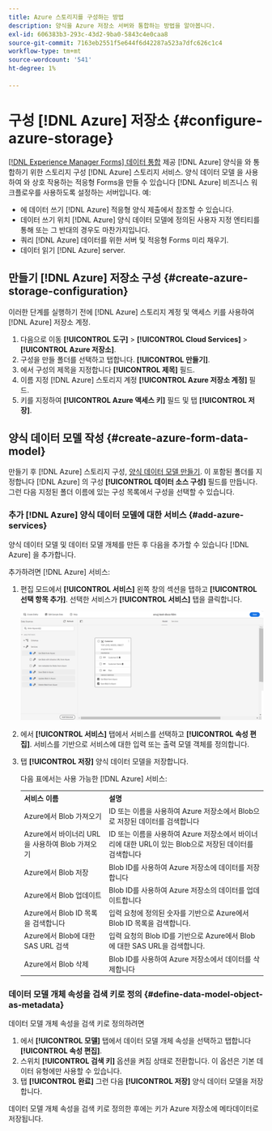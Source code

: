 ```yaml
---
title: Azure 스토리지를 구성하는 방법
description: 양식을 Azure 저장소 서버와 통합하는 방법을 알아봅니다.
exl-id: 606383b3-293c-43d2-9ba0-5843c4e0caa8
source-git-commit: 7163eb2551f5e644f6d42287a523a7dfc626c1c4
workflow-type: tm+mt
source-wordcount: '541'
ht-degree: 1%

---
```


# 구성 [!DNL Azure] 저장소 {#configure-azure-storage}

[[!DNL Experience Manager Forms] 데이터 통합](data-integration.md) 제공 [!DNL Azure] 양식을 와 통합하기 위한 스토리지 구성 [!DNL Azure] 스토리지 서비스. 양식 데이터 모델 을 사용하여 와 상호 작용하는 적응형 Forms을 만들 수 있습니다 [!DNL Azure] 비즈니스 워크플로우를 사용하도록 설정하는 서버입니다. 예:

* 에 데이터 쓰기 [!DNL Azure] 적응형 양식 제출에서 참조할 수 있습니다.
* 데이터 쓰기 위치 [!DNL Azure] 양식 데이터 모델에 정의된 사용자 지정 엔티티를 통해 또는 그 반대의 경우도 마찬가지입니다.
* 쿼리 [!DNL Azure] 데이터를 위한 서버 및 적응형 Forms 미리 채우기.
* 데이터 읽기 [!DNL Azure] server.

## 만들기 [!DNL Azure] 저장소 구성 {#create-azure-storage-configuration}

이러한 단계를 실행하기 전에 [!DNL Azure] 스토리지 계정 및 액세스 키를 사용하여 [!DNL Azure] 저장소 계정.

1. 다음으로 이동 **[!UICONTROL 도구]** > **[!UICONTROL Cloud Services]** > **[!UICONTROL Azure 저장소]**.
1. 구성을 만들 폴더를 선택하고 탭합니다. **[!UICONTROL 만들기]**.
1. 에서 구성의 제목을 지정합니다 **[!UICONTROL 제목]** 필드.
1. 이름 지정 [!DNL Azure] 스토리지 계정 **[!UICONTROL Azure 저장소 계정]** 필드.
1. 키를 지정하여 **[!UICONTROL Azure 액세스 키]** 필드 및 탭 **[!UICONTROL 저장]**.

## 양식 데이터 모델 작성 {#create-azure-form-data-model}

만들기 후 [!DNL Azure] 스토리지 구성, [양식 데이터 모델 만들기](create-form-data-models.md). 이 포함된 폴더를 지정합니다 [!DNL Azure] 의 구성 **[!UICONTROL 데이터 소스 구성]** 필드를 만듭니다. 그런 다음 지정된 폴더 이름에 있는 구성 목록에서 구성을 선택할 수 있습니다.

### 추가 [!DNL Azure] 양식 데이터 모델에 대한 서비스 {#add-azure-services}

양식 데이터 모델 및 데이터 모델 개체를 만든 후 다음을 추가할 수 있습니다 [!DNL Azure] 을 추가합니다.

추가하려면 [!DNL Azure] 서비스:

1. 편집 모드에서 **[!UICONTROL 서비스]** 왼쪽 창의 섹션을 탭하고 **[!UICONTROL 선택 항목 추가]**. 선택한 서비스가 **[!UICONTROL 서비스]** 탭을 클릭합니다.

   ![선택한 서비스 추가](assets/select-services.png)

1. 에서 **[!UICONTROL 서비스]** 탭에서 서비스를 선택하고 **[!UICONTROL 속성 편집]**. 서비스를 기반으로 서비스에 대한 입력 또는 출력 모델 객체를 정의합니다.

1. 탭 **[!UICONTROL 저장]** 양식 데이터 모델을 저장합니다.

   다음 표에서는 사용 가능한 [!DNL Azure] 서비스:

   <table>
    <tbody>
     <tr>
      <th><strong>서비스 이름</strong></th>
      <th><strong>설명</strong></th>
     </tr>
     <tr>
      <td>Azure에서 Blob 가져오기</td>
      <td>ID 또는 이름을 사용하여 Azure 저장소에서 Blob으로 저장된 데이터를 검색합니다</td>
     </tr>
     <tr>
      <td>Azure에서 바이너리 URL을 사용하여 Blob 가져오기</td>
      <td>ID 또는 이름을 사용하여 Azure 저장소에서 바이너리에 대한 URL이 있는 Blob으로 저장된 데이터를 검색합니다</td>
     </tr>
     <tr>
      <td>Azure에서 Blob 저장</td>
      <td>Blob ID를 사용하여 Azure 저장소에 데이터를 저장합니다</td>
     </tr>
     <tr>
      <td>Azure에서 Blob 업데이트</td>
      <td>Blob ID를 사용하여 Azure 저장소의 데이터를 업데이트합니다</td>
     </tr>
     <tr>
      <td>Azure에서 Blob ID 목록을 검색합니다</td>
      <td>입력 요청에 정의된 숫자를 기반으로 Azure에서 Blob ID 목록을 검색합니다.</td>
     </tr>
     <tr>
      <td>Azure에서 Blob에 대한 SAS URL 검색</td>
      <td>입력 요청의 Blob ID를 기반으로 Azure에서 Blob에 대한 SAS URL을 검색합니다.</td>
     </tr>
     <tr>
      <td>Azure에서 Blob 삭제</td>
      <td>Blob ID를 사용하여 Azure 저장소에서 데이터를 삭제합니다</td>
     </tr>
    </tbody>
   </table>

### 데이터 모델 개체 속성을 검색 키로 정의 {#define-data-model-object-as-metadata}

데이터 모델 개체 속성을 검색 키로 정의하려면

1. 에서 **[!UICONTROL 모델]** 탭에서 데이터 모델 개체 속성을 선택하고 탭합니다 **[!UICONTROL 속성 편집]**.
1. 스위치 **[!UICONTROL 검색 키]** 옵션을 켜짐 상태로 전환합니다. 이 옵션은 기본 데이터 유형에만 사용할 수 있습니다.
1. 탭 **[!UICONTROL 완료]** 그런 다음 **[!UICONTROL 저장]** 양식 데이터 모델을 저장합니다.

데이터 모델 개체 속성을 검색 키로 정의한 후에는 키가 Azure 저장소에 메타데이터로 저장됩니다.

